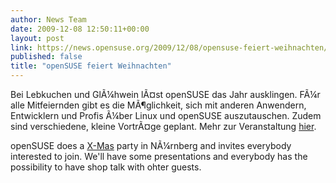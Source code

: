 ```yaml
---
author: News Team
date: 2009-12-08 12:50:11+00:00
layout: post
link: https://news.opensuse.org/2009/12/08/opensuse-feiert-weihnachten/
published: false
title: "openSUSE feiert Weihnachten"
---
```




Bei Lebkuchen und GlÃ¼hwein lÃ¤st openSUSE das Jahr ausklingen. FÃ¼r alle Mitfeiernden gibt es die MÃ¶glichkeit, sich mit anderen Anwendern, Entwicklern und Profis Ã¼ber Linux und openSUSE auszutauschen. Zudem sind verschiedene, kleine VortrÃ¤ge geplant. Mehr zur Veranstaltung [hier](http://de.opensuse.org/Weihnachten).




openSUSE does a [X-Mas](http://de.opensuse.org/Weihnachten) party in NÃ¼rnberg and invites everybody interested to join. We'll have some presentations and everybody has the possibility to have shop talk with ohter guests.

		
